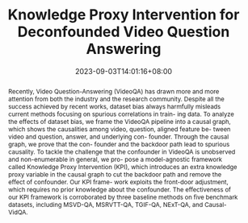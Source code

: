 ---
# Documentation: https://sourcethemes.com/academic/docs/managing-content/

title: "Knowledge Proxy Intervention for Deconfounded Video Question Answering"
authors: 
- Jiangtong Li
- Li Niu
- Liqing Zhang.
date: 2023-09-03T14:01:16+08:00
doi: ""

# Schedule page publish date (NOT publication's date).
publishDate: 2023-09-03T14:01:16+08:00

# Publication type.
# Legend: 0 = Uncategorized; 1 = Conference paper; 2 = Journal article;
# 3 = Preprint / Working Paper; 4 = Report; 5 = Book; 6 = Book section;
# 7 = Thesis; 8 = Patent
publication_types: ["1"]

# Publication name and optional abbreviated publication name.
publication: Proceedings of the IEEE / CVF International Conference on Computer Vision (ICCV 2023)
publication_short: ""

abstract: "Recently, Video Question-Answering (VideoQA) has drawn more and more attention from both the industry and the research community. Despite all the success achieved by recent works, dataset bias always harmfully misleads current methods focusing on spurious correlations in train- ing data. To analyze the effects of dataset bias, we frame the VideoQA pipeline into a causal graph, which shows the causalities among video, question, aligned feature be- tween video and question, answer, and underlying con- founder. Through the causal graph, we prove that the con- founder and the backdoor path lead to spurious causality. To tackle the challenge that the confounder in VideoQA is unobserved and non-enumerable in general, we pro- pose a model-agnostic framework called Knowledge Proxy Intervention (KPI), which introduces an extra knowledge proxy variable in the causal graph to cut the backdoor path and remove the effect of confounder. Our KPI frame- work exploits the front-door adjustment, which requires no prior knowledge about the confounder. The effectiveness of our KPI framework is corroborated by three baseline methods on five benchmark datasets, including MSVD-QA, MSRVTT-QA, TGIF-QA, NExT-QA, and Causal-VidQA."

# Summary. An optional shortened abstract.
summary: ""

tags: []
categories: []
featured: false

# Custom links (optional).
#   Uncomment and edit lines below to show custom links.
# links:
# - name: Follow
#   url: https://twitter.com
#   icon_pack: fab
#   icon: twitter

url_pdf: 
url_code: 
url_dataset: 
url_poster:
url_project:
url_slides:
url_source:
url_video:

# Featured image
# To use, add an image named `featured.jpg/png` to your page's folder. 
# Focal points: Smart, Center, TopLeft, Top, TopRight, Left, Right, BottomLeft, Bottom, BottomRight.
image:
  caption: "Model Structure"
  focal_point: "Right"
  preview_only: True

# Associated Projects (optional).
#   Associate this publication with one or more of your projects.
#   Simply enter your project's folder or file name without extension.
#   E.g. `internal-project` references `content/project/internal-project/index.md`.
#   Otherwise, set `projects: []`.
projects: []

# Slides (optional).
#   Associate this publication with Markdown slides.
#   Simply enter your slide deck's filename without extension.
#   E.g. `slides: "example"` references `content/slides/example/index.md`.
#   Otherwise, set `slides: ""`.
slides: ""
---